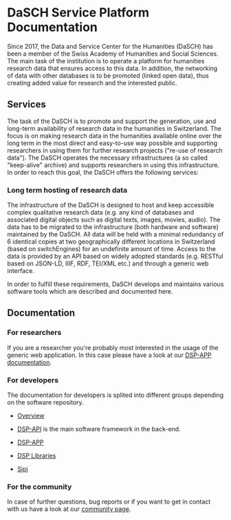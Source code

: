 # DaSCH Service Platform Documentation

Since 2017, the Data and Service Center for the Humanities (DaSCH) has been a member of the Swiss Academy of Humanities and Social Sciences. The main task of the institution is to operate a platform for humanities research data that ensures access to this data. In addition, the networking of data with other databases is to be promoted (linked open data), thus creating added value for research and the interested public.

## Services

The task of the DaSCH is to promote and support the generation, use and long-term availability of research data in the humanities in Switzerland. The focus is on making research data in the humanities available online over the long term in the most direct and easy-to-use way possible and supporting researchers in using them for further research projects ("re-use of research data"). The DaSCH operates the necessary infrastructures (a so called "keep-alive" archive) and supports researchers in using this infrastructure. In order to reach this goal, the DaSCH offers the following services:

### Long term hosting of research data

The infrastructure of the DaSCH is designed to host and keep accessible complex qualitative research data (e.g. any kind of databases and associated digital objects such as digital texts, images, movies, audio). The data has to be migrated to the infrastructure (both hardware and software) maintained by the DaSCH. All data will be held with a minimal redundancy of 6 identical copies at two geographically different locations in Switzerland (based on switchEngines) for an undefinite amount of time. Access to the data is provided by an API based on widely adopted standards (e.g. RESTful based on JSON-LD, IIIF, RDF, TEI/XML etc.) and through a generic web interface.

In order to fulfill these requirements, DaSCH develops and maintains various software tools which are described and documented here.

## Documentation

### For researchers

If you are a researcher you're probably most interested in the usage of the generic web application. In this case please have a look at our [DSP-APP documentation](dsp-app/).

### For developers

The documentation for developers is splited into different groups depending on the software repository.

- [Overview](developers/getting-started.md)

- [DSP-API](dsp-api/05-internals/development/) is the main software framework in the back-end.

- [DSP-APP](dsp-app/how-to-contribute/)

- [DSP Libraries](developers/libraries/index.md)

- [Sipi](developers/sipi/index.md)

### For the community

In case of further questions, bug reports or if you want to get in contact with us have a look at our [community page](community/faq.md).
